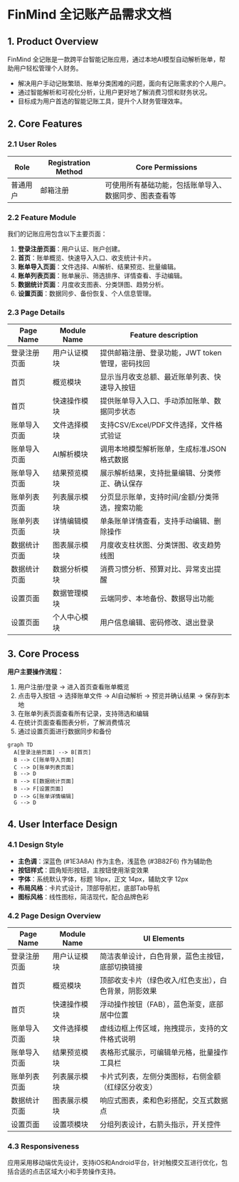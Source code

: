 # FinMind 全记账产品需求文档

## 1. Product Overview
FinMind 全记账是一款跨平台智能记账应用，通过本地AI模型自动解析账单，帮助用户轻松管理个人财务。
- 解决用户手动记账繁琐、账单分类困难的问题，面向有记账需求的个人用户。
- 通过智能解析和可视化分析，让用户更好地了解消费习惯和财务状况。
- 目标成为用户首选的智能记账工具，提升个人财务管理效率。

## 2. Core Features

### 2.1 User Roles
| Role | Registration Method | Core Permissions |
|------|---------------------|------------------|
| 普通用户 | 邮箱注册 | 可使用所有基础功能，包括账单导入、数据同步、图表查看等 |

### 2.2 Feature Module
我们的记账应用包含以下主要页面：
1. **登录注册页面**：用户认证、账户创建。
2. **首页**：账单概览、快速导入入口、收支统计卡片。
3. **账单导入页面**：文件选择、AI解析、结果预览、批量编辑。
4. **账单列表页面**：账单展示、筛选排序、详情查看、手动编辑。
5. **数据统计页面**：月度收支图表、分类饼图、趋势分析。
6. **设置页面**：数据同步、备份恢复、个人信息管理。

### 2.3 Page Details
| Page Name | Module Name | Feature description |
|-----------|-------------|---------------------|
| 登录注册页面 | 用户认证模块 | 提供邮箱注册、登录功能，JWT token管理，密码找回 |
| 首页 | 概览模块 | 显示当月收支总额、最近账单列表、快速导入按钮 |
| 首页 | 快速操作模块 | 提供账单导入入口、手动添加账单、数据同步状态 |
| 账单导入页面 | 文件选择模块 | 支持CSV/Excel/PDF文件选择，文件格式验证 |
| 账单导入页面 | AI解析模块 | 调用本地模型解析账单，生成标准JSON格式数据 |
| 账单导入页面 | 结果预览模块 | 展示解析结果，支持批量编辑、分类修正、确认保存 |
| 账单列表页面 | 列表展示模块 | 分页显示账单，支持时间/金额/分类筛选，搜索功能 |
| 账单列表页面 | 详情编辑模块 | 单条账单详情查看，支持手动编辑、删除操作 |
| 数据统计页面 | 图表展示模块 | 月度收支柱状图、分类饼图、收支趋势线图 |
| 数据统计页面 | 数据分析模块 | 消费习惯分析、预算对比、异常支出提醒 |
| 设置页面 | 数据管理模块 | 云端同步、本地备份、数据导出功能 |
| 设置页面 | 个人中心模块 | 用户信息编辑、密码修改、退出登录 |

## 3. Core Process

**用户主要操作流程：**
1. 用户注册/登录 → 进入首页查看账单概览
2. 点击导入按钮 → 选择账单文件 → AI自动解析 → 预览并确认结果 → 保存到本地
3. 在账单列表页面查看所有记录，支持筛选和编辑
4. 在统计页面查看图表分析，了解消费情况
5. 通过设置页面进行数据同步和备份

```mermaid
graph TD
  A[登录注册页面] --> B[首页]
  B --> C[账单导入页面]
  C --> D[账单列表页面]
  B --> D
  B --> E[数据统计页面]
  B --> F[设置页面]
  D --> G[账单详情编辑]
  G --> D
```

## 4. User Interface Design

### 4.1 Design Style
- **主色调**：深蓝色 (#1E3A8A) 作为主色，浅蓝色 (#3B82F6) 作为辅助色
- **按钮样式**：圆角矩形按钮，主按钮使用渐变效果
- **字体**：系统默认字体，标题 18px，正文 14px，辅助文字 12px
- **布局风格**：卡片式设计，顶部导航栏，底部Tab导航
- **图标风格**：线性图标，简洁现代，配合品牌色彩

### 4.2 Page Design Overview
| Page Name | Module Name | UI Elements |
|-----------|-------------|-------------|
| 登录注册页面 | 用户认证模块 | 简洁表单设计，白色背景，蓝色主按钮，底部切换链接 |
| 首页 | 概览模块 | 顶部收支卡片（绿色收入/红色支出），白色背景，阴影效果 |
| 首页 | 快速操作模块 | 浮动操作按钮（FAB），蓝色渐变，底部居中位置 |
| 账单导入页面 | 文件选择模块 | 虚线边框上传区域，拖拽提示，支持的文件格式说明 |
| 账单导入页面 | 结果预览模块 | 表格形式展示，可编辑单元格，批量操作工具栏 |
| 账单列表页面 | 列表展示模块 | 卡片式列表，左侧分类图标，右侧金额（红绿区分收支） |
| 数据统计页面 | 图表展示模块 | 响应式图表，柔和色彩搭配，交互式数据点 |
| 设置页面 | 设置项模块 | 分组列表设计，右箭头指示，开关控件 |

### 4.3 Responsiveness
应用采用移动端优先设计，支持iOS和Android平台，针对触摸交互进行优化，包括合适的点击区域大小和手势操作支持。